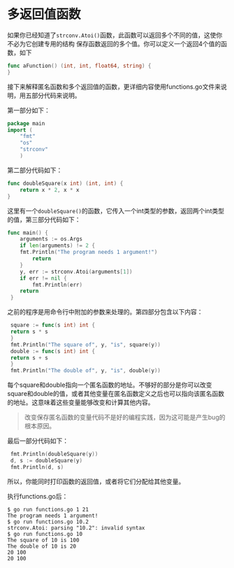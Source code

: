 # 多返回值函数

如果你已经知道了`strconv.Atoi()`函数，此函数可以返回多个不同的值，这使你不必为它创建专用的结构
保存函数返回的多个值。你可以定义一个返回4个值的函数，如下

```go
func aFunction() (int, int, float64, string) {
}
```

接下来解释匿名函数和多个返回值的函数，更详细内容使用functions.go文件来说明，用五部分代码来说明。


第一部分如下：

```go
package main
import (
    "fmt"
    "os"
    "strconv"
    )
```

第二部分代码如下：

```go
func doubleSquare(x int) (int, int) {
    return x * 2, x * x
}
```

这里有一个`doubleSquare()`的函数，它传入一个int类型的参数，返回两个int类型的值，第三部分代码如下：

```go
func main() {
    arguments := os.Args
    if len(arguments) != 2 {
    fmt.Println("The program needs 1 argument!")
        return
    }
    y, err := strconv.Atoi(arguments[1])
    if err != nil {
        fmt.Println(err)
    return
 }
 ```

之前的程序是用命令行中附加的参数来处理的。第四部分包含以下内容：

```go
 square := func(s int) int {
 return s * s
 }
 fmt.Println("The square of", y, "is", square(y))
 double := func(s int) int {
 return s + s
 }
 fmt.Println("The double of", y, "is", double(y))
 ```

每个square和double指向一个匿名函数的地址。不够好的部分是你可以改变square和double的值，或者其他变量在匿名函数定义之后也可以指向该匿名函数的地址。这意味着这些变量能够改变和计算其他内容。

> 改变保存匿名函数的变量代码不是好的编程实践，因为这可能是产生bug的根本原因。

最后一部分代码如下：

```go
 fmt.Println(doubleSquare(y))
 d, s := doubleSquare(y)
 fmt.Println(d, s)
```

所以，你能同时打印函数的返回值，或者将它们分配给其他变量。

执行functions.go后：

```shell
$ go run functions.go 1 21
The program needs 1 argument!
$ go run functions.go 10.2
strconv.Atoi: parsing "10.2": invalid syntax
$ go run functions.go 10
The square of 10 is 100
The double of 10 is 20
20 100
20 100
```